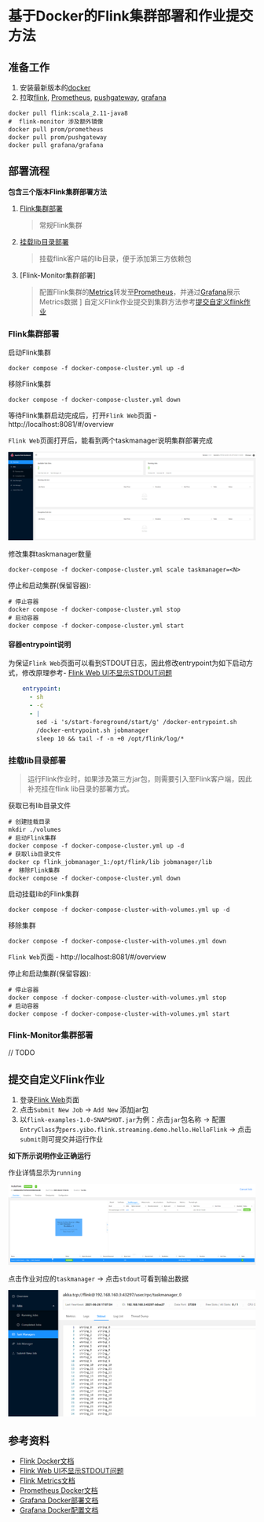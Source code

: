 基于Docker的Flink集群部署和作业提交方法
===

## 准备工作

1. 安装最新版本的[docker](https://www.docker.com/community-edition)
2. 拉取[flink](https://hub.docker.com/_/flink), [Prometheus](https://hub.docker.com/r/prom/prometheus), [pushgateway](https://hub.docker.com/r/prom/pushgateway), [grafana](https://hub.docker.com/r/grafana/grafana)

``` shell
docker pull flink:scala_2.11-java8
#  flink-monitor 涉及额外镜像
docker pull prom/prometheus
docker pull prom/pushgateway
docker pull grafana/grafana
```

## 部署流程
 
**包含三个版本Flink集群部署方法**

1. [Flink集群部署](#flink集群部署)
    > 常规Flink集群

2. [挂载lib目录部署](#挂载lib目录部署)
   > 挂载flink客户端的lib目录，便于添加第三方依赖包

3. [Flink-Monitor集群部署]
    > 配置Flink集群的[Metrics](https://ci.apache.org/projects/flink/flink-docs-release-1.13/docs/ops/metrics/)转发至[Prometheus](https://prometheus.io/)，并通过[Grafana](https://grafana.com/)展示Metrics数据
]
自定义Flink作业提交到集群方法参考[提交自定义flink作业](#提交自定义flink作业)

### Flink集群部署

启动Flink集群
``` linux
docker compose -f docker-compose-cluster.yml up -d
```

移除Flink集群
``` linux
docker compose -f docker-compose-cluster.yml down
```

等待Flink集群启动完成后，打开`Flink Web`页面
    - http://localhost:8081/#/overview

`Flink Web`页面打开后，能看到两个taskmanager说明集群部署完成

![](images/2021-06-26-11-22-39.png)

修改集群taskmanager数量
``` linux
docker-compose -f docker-compose-cluster.yml scale taskmanager=<N>
``` 

停止和启动集群(保留容器):
``` shell
# 停止容器
docker compose -f docker-compose-cluster.yml stop
# 启动容器
docker compose -f docker-compose-cluster.yml start
```

#### 容器entrypoint说明
为保证`Flink Web`页面可以看到STDOUT日志，因此修改entrypoint为如下启动方式，修改原理参考- [Flink Web UI不显示STDOUT问题](https://stackoverflow.com/questions/54036010/apache-flink-the-file-stdout-is-not-available-on-the-taskexecutor)

``` yml
    entrypoint: 
      - sh 
      - -c  
      - |
        sed -i 's/start-foreground/start/g' /docker-entrypoint.sh
        /docker-entrypoint.sh jobmanager
        sleep 10 && tail -f -n +0 /opt/flink/log/*
```

### 挂载lib目录部署
> 运行Flink作业时，如果涉及第三方jar包，则需要引入至Flink客户端，因此补充挂在flink lib目录的部署方式。

获取已有lib目录文件
``` shell
# 创建挂载目录
mkdir ./volumes
# 启动Flink集群
docker compose -f docker-compose-cluster.yml up -d
# 获取lib目录文件
docker cp flink_jobmanager_1:/opt/flink/lib jobmanager/lib
#  移除Flink集群
docker compose -f docker-compose-cluster.yml down
```

启动挂载lib的Flink集群
``` linux
docker compose -f docker-compose-cluster-with-volumes.yml up -d
```

移除集群
``` linux
docker compose -f docker-compose-cluster-with-volumes.yml down
```

`Flink Web`页面
    - http://localhost:8081/#/overview

停止和启动集群(保留容器):
``` shell
# 停止容器
docker compose -f docker-compose-cluster-with-volumes.yml stop
# 启动容器
docker compose -f docker-compose-cluster-with-volumes.yml start
```

### Flink-Monitor集群部署

// TODO

## 提交自定义Flink作业

1. 登录[Flink Web](http://localhost:8081/#/overview)页面
2. 点击`Submit New Job` -> `Add New` 添加jar包
3. 以`flink-examples-1.0-SNAPSHOT.jar`为例：点击`jar`包名称 -> 配置`EntryClass`为`pers.yibo.flink.streaming.demo.hello.HelloFlink` -> 点击`submit`则可提交并运行作业

**如下所示说明作业正确运行**

作业详情显示为`running`

![](images/2021-06-26-17-06-55.png)

点击作业对应的`taskmanager` -> 点击`stdout`可看到输出数据

![](images/2021-06-26-17-07-49.png)

## 参考资料

- [Flink Docker文档](https://ci.apache.org/projects/flink/flink-docs-master/zh/docs/deployment/resource-providers/standalone/docker/)
- [Flink Web UI不显示STDOUT问题](https://stackoverflow.com/questions/54036010/apache-flink-the-file-stdout-is-not-available-on-the-taskexecutor)
- [Flink Metrics文档](https://ci.apache.org/projects/flink/flink-docs-release-1.13/docs/ops/metrics/)
- [Prometheus Docker文档](https://prometheus.io/docs/prometheus/latest/installation/)
- [Grafana Docker部署文档](https://grafana.com/docs/grafana/latest/installation/docker/)
- [Grafana Docker配置文档](https://grafana.com/docs/grafana/latest/administration/configure-docker/)
